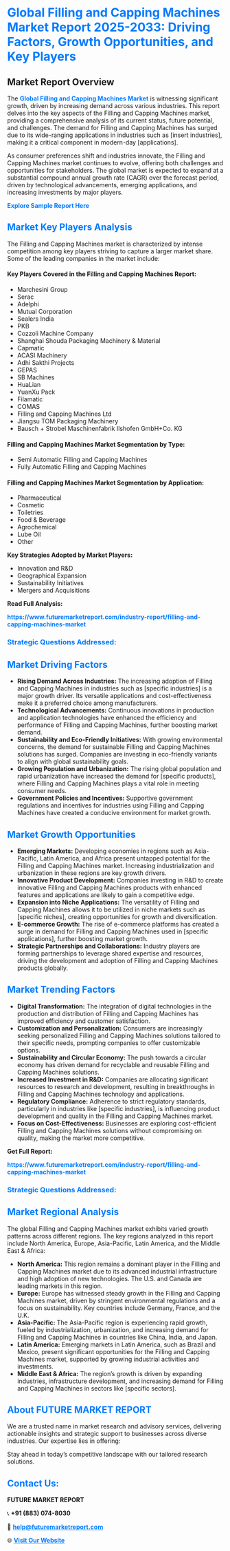 <h1 style="color: #007BFF;">Global Filling and Capping Machines Market Report 2025-2033: Driving Factors, Growth Opportunities, and Key Players</h1>

<section id="overview">
<h2>Market Report Overview</h2>
<p>The <a href="https://www.futuremarketreport.com/industry-report/filling-and-capping-machines-market" style="color: #007BFF; text-decoration: none;"><strong>Global Filling and Capping Machines Market</strong></a> is witnessing significant growth, driven by increasing demand across various industries. This report delves into the key aspects of the Filling and Capping Machines market, providing a comprehensive analysis of its current status, future potential, and challenges. The demand for Filling and Capping Machines has surged due to its wide-ranging applications in industries such as [insert industries], making it a critical component in modern-day [applications].</p>
<p>As consumer preferences shift and industries innovate, the Filling and Capping Machines market continues to evolve, offering both challenges and opportunities for stakeholders. The global market is expected to expand at a substantial compound annual growth rate (CAGR) over the forecast period, driven by technological advancements, emerging applications, and increasing investments by major players.</p>
</section>

<section id="overview">
<p><a href="https://www.futuremarketreport.com/request-sample/reportId=82973" style="color: #007BFF; text-decoration: none;"><strong>Explore Sample Report Here</strong></a></p>
</section>

<section id="key-players">
<h2 style="color: #007BFF;">Market Key Players Analysis</h2>
<p>The Filling and Capping Machines market is characterized by intense competition among key players striving to capture a larger market share. Some of the leading companies in the market include:</p>
<h4>Key Players Covered in the Filling and Capping Machines Report:</h4>
<ul><li>Marchesini Group</li><li>Serac</li><li>Adelphi</li><li>Mutual Corporation</li><li>Sealers India</li><li>PKB</li><li>Cozzoli Machine Company</li><li>Shanghai Shouda Packaging Machinery &amp; Material</li><li>Capmatic</li><li>ACASI Machinery</li><li>Adhi Sakthi Projects</li><li>GEPAS</li><li>SB Machines</li><li>HuaLian</li><li>YuanXu Pack</li><li>Filamatic</li><li>COMAS</li><li>Filling and Capping Machines Ltd</li><li>Jiangsu TOM Packaging Machinery</li><li>Bausch + Strobel Maschinenfabrik Ilshofen GmbH+Co. KG</li></ul>
<h4>Filling and Capping Machines Market Segmentation by Type:</h4>
<ul><li>Semi Automatic Filling and Capping Machines</li><li>Fully Automatic Filling and Capping Machines</li></ul>

<h4>Filling and Capping Machines Market Segmentation by Application:</h4>
<ul><li>Pharmaceutical</li><li>Cosmetic</li><li>Toiletries</li><li>Food &amp; Beverage</li><li>Agrochemical</li><li>Lube Oil</li><li>Other</li></ul>
<p><strong>Key Strategies Adopted by Market Players:</strong></p>
<ul>
<li>Innovation and R&D</li>
<li>Geographical Expansion</li>
<li>Sustainability Initiatives</li>
<li>Mergers and Acquisitions</li>
</ul>
</section>

<section>
<p><strong>Read Full Analysis: </strong></p><a href="https://www.futuremarketreport.com/industry-report/filling-and-capping-machines-market" style="color: #007BFF; text-decoration: none;"><strong>https://www.futuremarketreport.com/industry-report/filling-and-capping-machines-market</strong></a>
<h3 style="color: #007BFF;">Strategic Questions Addressed:</h3>
</section>

<section id="driving-factors">
<h2 style="color: #007BFF;">Market Driving Factors</h2>
<ul>
<li><strong>Rising Demand Across Industries:</strong> The increasing adoption of Filling and Capping Machines in industries such as [specific industries] is a major growth driver. Its versatile applications and cost-effectiveness make it a preferred choice among manufacturers.</li>
<li><strong>Technological Advancements:</strong> Continuous innovations in production and application technologies have enhanced the efficiency and performance of Filling and Capping Machines, further boosting market demand.</li>
<li><strong>Sustainability and Eco-Friendly Initiatives:</strong> With growing environmental concerns, the demand for sustainable Filling and Capping Machines solutions has surged. Companies are investing in eco-friendly variants to align with global sustainability goals.</li>
<li><strong>Growing Population and Urbanization:</strong> The rising global population and rapid urbanization have increased the demand for [specific products], where Filling and Capping Machines plays a vital role in meeting consumer needs.</li>
<li><strong>Government Policies and Incentives:</strong> Supportive government regulations and incentives for industries using Filling and Capping Machines have created a conducive environment for market growth.</li>
</ul>
</section>

<section id="growth-opportunities">
<h2 style="color: #007BFF;">Market Growth Opportunities</h2>
<ul>
<li><strong>Emerging Markets:</strong> Developing economies in regions such as Asia-Pacific, Latin America, and Africa present untapped potential for the Filling and Capping Machines market. Increasing industrialization and urbanization in these regions are key growth drivers.</li>
<li><strong>Innovative Product Development:</strong> Companies investing in R&D to create innovative Filling and Capping Machines products with enhanced features and applications are likely to gain a competitive edge.</li>
<li><strong>Expansion into Niche Applications:</strong> The versatility of Filling and Capping Machines allows it to be utilized in niche markets such as [specific niches], creating opportunities for growth and diversification.</li>
<li><strong>E-commerce Growth:</strong> The rise of e-commerce platforms has created a surge in demand for Filling and Capping Machines used in [specific applications], further boosting market growth.</li>
<li><strong>Strategic Partnerships and Collaborations:</strong> Industry players are forming partnerships to leverage shared expertise and resources, driving the development and adoption of Filling and Capping Machines products globally.</li>
</ul>
</section>

<section id="trending-factors">
<h2 style="color: #007BFF;">Market Trending Factors</h2>
<ul>
<li><strong>Digital Transformation:</strong> The integration of digital technologies in the production and distribution of Filling and Capping Machines has improved efficiency and customer satisfaction.</li>
<li><strong>Customization and Personalization:</strong> Consumers are increasingly seeking personalized Filling and Capping Machines solutions tailored to their specific needs, prompting companies to offer customizable options.</li>
<li><strong>Sustainability and Circular Economy:</strong> The push towards a circular economy has driven demand for recyclable and reusable Filling and Capping Machines solutions.</li>
<li><strong>Increased Investment in R&D:</strong> Companies are allocating significant resources to research and development, resulting in breakthroughs in Filling and Capping Machines technology and applications.</li>
<li><strong>Regulatory Compliance:</strong> Adherence to strict regulatory standards, particularly in industries like [specific industries], is influencing product development and quality in the Filling and Capping Machines market.</li>
<li><strong>Focus on Cost-Effectiveness:</strong> Businesses are exploring cost-efficient Filling and Capping Machines solutions without compromising on quality, making the market more competitive.</li>
</ul>
</section>

<section>
<p><strong>Get Full Report: </strong></p><a href="https://www.futuremarketreport.com/industry-report/filling-and-capping-machines-market" style="color: #007BFF; text-decoration: none;"><strong>https://www.futuremarketreport.com/industry-report/filling-and-capping-machines-market</strong></a>
<h3 style="color: #007BFF;">Strategic Questions Addressed:</h3>
</section>


<section id="regional-analysis">
<h2 style="color: #007BFF;">Market Regional Analysis</h2>
<p>The global Filling and Capping Machines market exhibits varied growth patterns across different regions. The key regions analyzed in this report include North America, Europe, Asia-Pacific, Latin America, and the Middle East & Africa:</p>
<ul>
<li><strong>North America:</strong> This region remains a dominant player in the Filling and Capping Machines market due to its advanced industrial infrastructure and high adoption of new technologies. The U.S. and Canada are leading markets in this region.</li>
<li><strong>Europe:</strong> Europe has witnessed steady growth in the Filling and Capping Machines market, driven by stringent environmental regulations and a focus on sustainability. Key countries include Germany, France, and the U.K.</li>
<li><strong>Asia-Pacific:</strong> The Asia-Pacific region is experiencing rapid growth, fueled by industrialization, urbanization, and increasing demand for Filling and Capping Machines in countries like China, India, and Japan.</li>
<li><strong>Latin America:</strong> Emerging markets in Latin America, such as Brazil and Mexico, present significant opportunities for the Filling and Capping Machines market, supported by growing industrial activities and investments.</li>
<li><strong>Middle East & Africa:</strong> The region’s growth is driven by expanding industries, infrastructure development, and increasing demand for Filling and Capping Machines in sectors like [specific sectors].</li>
</ul>
</section>

<footer>
<h2 style="color: #007BFF;">About FUTURE MARKET REPORT</h2>
<p>We are a trusted name in market research and advisory services, delivering actionable insights and strategic support to businesses across diverse industries. Our expertise lies in offering:</p>

<p>Stay ahead in today’s competitive landscape with our tailored research solutions.</p>

<h2 style="color: #007BFF;">Contact Us:</h2>
<p><strong>FUTURE MARKET REPORT</strong></p>
<p>📞 <strong>+91 (883) 074-8030</strong></p>
<p>📧 <strong><a href="mailto:help@futuremarketreport.com" style="color: #007BFF;">help@futuremarketreport.com</a></strong></p>
<p>🌐 <strong><a href="https://www.futuremarketreport.com/" style="color: #007BFF;">Visit Our Website</a></strong></p>
</footer>